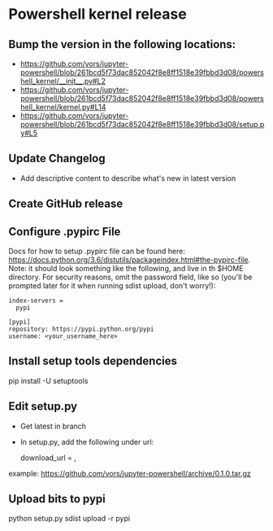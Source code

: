 # Powershell kernel release

## Bump the version in the following locations:
- https://github.com/vors/jupyter-powershell/blob/261bcd5f73dac852042f8e8ff1518e39fbbd3d08/powershell_kernel/__init__.py#L2
- https://github.com/vors/jupyter-powershell/blob/261bcd5f73dac852042f8e8ff1518e39fbbd3d08/powershell_kernel/kernel.py#L14
- https://github.com/vors/jupyter-powershell/blob/261bcd5f73dac852042f8e8ff1518e39fbbd3d08/setup.py#L5

## Update Changelog
- Add descriptive content to describe what's new in latest version
## Create GitHub release

## Configure .pypirc File
Docs for how to setup .pypirc file can be found here: https://docs.python.org/3.6/distutils/packageindex.html#the-pypirc-file.
Note: it should look something like the following, and live in th $HOME directory. For security reasons, omit the password field, like so (you'll be prompted later for it when running sdist upload, don't worry!):

```[distutils]
index-servers =
  pypi

[pypi]
repository: https://pypi.python.org/pypi
username: <your_username_here>
```

## Install setup tools dependencies
pip install -U setuptools

## Edit setup.py
- Get latest in branch
- In setup.py, add the following under url:

  download_url = <path to tar.gz file in github release>,

example: https://github.com/vors/jupyter-powershell/archive/0.1.0.tar.gz

## Upload bits to pypi
python setup.py sdist upload -r pypi
